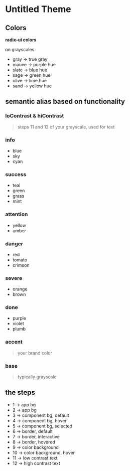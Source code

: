 # Untitled Theme

## Colors

**radix-ui colors**

on grayscales

- gray -> true gray
- mauve -> purple hue
- slate -> blue hue
- sage -> green hue
- olive -> lime hue
- sand -> yellow hue

## semantic alias based on functionality

### loContrast & hiContrast

> steps 11 and 12 of your grayscale, used for text

### info

- blue
- sky
- cyan

### success

- teal
- green
- grass
- mint

### attention

- yellow
- amber

### danger

- red
- tomato
- crimson

### severe

- orange
- brown

### done

- purple
- violet
- plumb

### accent

> your brand color

### base

> typically grayscale

## the steps

- 1 -> app bg
- 2 -> app bg
- 3 -> component bg, default
- 4 -> component bg, hover
- 5 -> component bg, selected
- 6 -> border, default
- 7 -> border, interactive
- 8 -> border, hovered
- 9 -> color background
- 10 -> color background, hover
- 11 -> low contrast text
- 12 -> high contrast text
